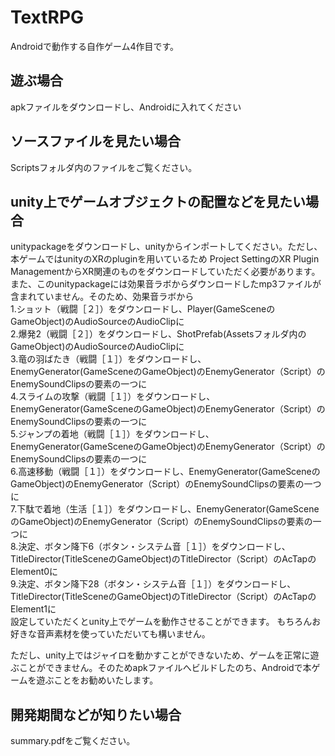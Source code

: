 # TextRPG
Androidで動作する自作ゲーム4作目です。


## 遊ぶ場合
apkファイルをダウンロードし、Androidに入れてください

## ソースファイルを見たい場合
Scriptsフォルダ内のファイルをご覧ください。

## unity上でゲームオブジェクトの配置などを見たい場合
unitypackageをダウンロードし、unityからインポートしてください。ただし、本ゲームではunityのXRのpluginを用いているため Project SettingのXR Plugin ManagementからXR関連のものをダウンロードしていただく必要があります。　　
また、このunitypackageには効果音ラボからダウンロードしたmp3ファイルが含まれていません。そのため、効果音ラボから  
1.ショット（戦闘［２］）をダウンロードし、Player(GameSceneのGameObject)のAudioSourceのAudioClipに  
2.爆発2（戦闘［２］）をダウンロードし、ShotPrefab(Assetsフォルダ内のGameObject)のAudioSourceのAudioClipに  
3.竜の羽ばたき（戦闘［１］）をダウンロードし、EnemyGenerator(GameSceneのGameObject)のEnemyGenerator（Script）のEnemySoundClipsの要素の一つに  
4.スライムの攻撃（戦闘［１］）をダウンロードし、EnemyGenerator(GameSceneのGameObject)のEnemyGenerator（Script）のEnemySoundClipsの要素の一つに  
5.ジャンプの着地（戦闘［１］）をダウンロードし、EnemyGenerator(GameSceneのGameObject)のEnemyGenerator（Script）のEnemySoundClipsの要素の一つに  
6.高速移動（戦闘［１］）をダウンロードし、EnemyGenerator(GameSceneのGameObject)のEnemyGenerator（Script）のEnemySoundClipsの要素の一つに  
7.下駄で着地（生活［１］）をダウンロードし、EnemyGenerator(GameSceneのGameObject)のEnemyGenerator（Script）のEnemySoundClipsの要素の一つに  
8.決定、ボタン降下6（ボタン・システム音［１］）をダウンロードし、TitleDirector(TitleSceneのGameObject)のTitleDirector（Script）のAcTapのElement0に  
9.決定、ボタン降下28（ボタン・システム音［１］）をダウンロードし、TitleDirector(TitleSceneのGameObject)のTitleDirector（Script）のAcTapのElement1に  
設定していただくとunity上でゲームを動作させることができます。
もちろんお好きな音声素材を使っていただいても構いません。

ただし、unity上ではジャイロを動かすことができないため、ゲームを正常に遊ぶことができません。そのためapkファイルへビルドしたのち、Androidで本ゲームを遊ぶことをお勧めいたします。


## 開発期間などが知りたい場合
summary.pdfをご覧ください。


